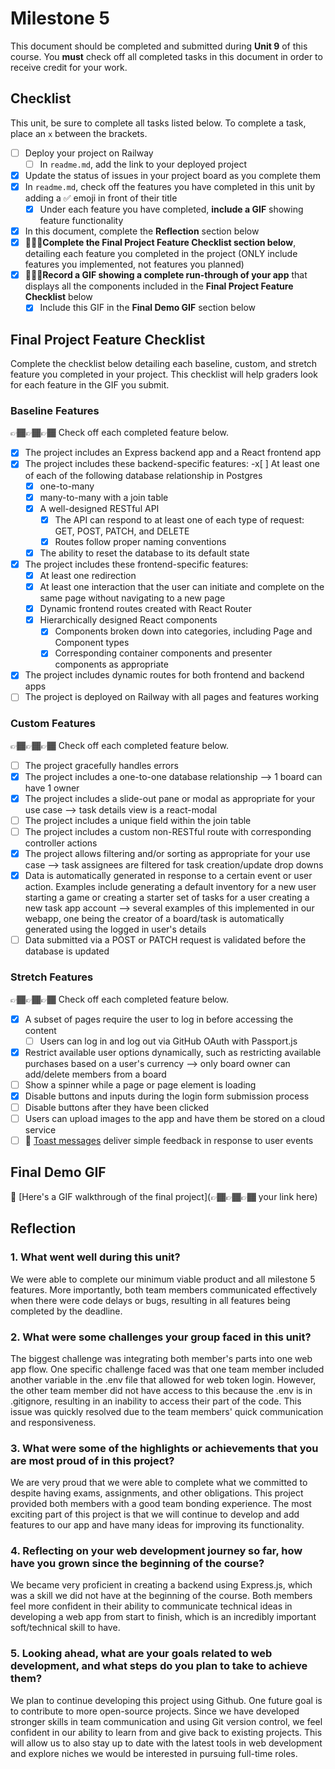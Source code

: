 # Milestone 5

This document should be completed and submitted during **Unit 9** of this course. You **must** check off all completed tasks in this document in order to receive credit for your work.

## Checklist

This unit, be sure to complete all tasks listed below. To complete a task, place an `x` between the brackets.

- [ ] Deploy your project on Railway
  - [ ] In `readme.md`, add the link to your deployed project
- [x] Update the status of issues in your project board as you complete them
- [x] In `readme.md`, check off the features you have completed in this unit by adding a ✅ emoji in front of their title
  - [x] Under each feature you have completed, **include a GIF** showing feature functionality
- [x] In this document, complete the **Reflection** section below
- [x] 🚩🚩🚩**Complete the Final Project Feature Checklist section below**, detailing each feature you completed in the project (ONLY include features you implemented, not features you planned)
- [x] 🚩🚩🚩**Record a GIF showing a complete run-through of your app** that displays all the components included in the **Final Project Feature Checklist** below
  - [x] Include this GIF in the **Final Demo GIF** section below

## Final Project Feature Checklist

Complete the checklist below detailing each baseline, custom, and stretch feature you completed in your project. This checklist will help graders look for each feature in the GIF you submit.

### Baseline Features

👉🏾👉🏾👉🏾 Check off each completed feature below.

- [x] The project includes an Express backend app and a React frontend app
- [x] The project includes these backend-specific features:
  -x[ ] At least one of each of the following database relationship in Postgres
    - [x] one-to-many
    - [x] many-to-many with a join table
  - [x] A well-designed RESTful API
    - [x] The API can respond to at least one of each type of request: GET, POST, PATCH, and DELETE
    - [x] Routes follow proper naming conventions
  - [x] The ability to reset the database to its default state
- [x] The project includes these frontend-specific features:
  - [x] At least one redirection
  - [x] At least one interaction that the user can initiate and complete on the same page without navigating to a new page
  - [x] Dynamic frontend routes created with React Router
  - [x] Hierarchically designed React components
    - [x] Components broken down into categories, including Page and Component types
    - [x] Corresponding container components and presenter components as appropriate
- [x] The project includes dynamic routes for both frontend and backend apps
- [ ] The project is deployed on Railway with all pages and features working

### Custom Features

👉🏾👉🏾👉🏾 Check off each completed feature below.

- [ ] The project gracefully handles errors
- [x] The project includes a one-to-one database relationship --> 1 board can have 1 owner
- [x] The project includes a slide-out pane or modal as appropriate for your use case --> task details view is a react-modal
- [ ] The project includes a unique field within the join table
- [ ] The project includes a custom non-RESTful route with corresponding controller actions
- [x] The project allows filtering and/or sorting as appropriate for your use case --> task assignees are filtered for task creation/update drop downs
- [x] Data is automatically generated in response to a certain event or user action. Examples include generating a default inventory for a new user starting a game or creating a starter set of tasks for a user creating a new task app account --> several examples of this implemented in our webapp, one being the creator of a board/task is automatically generated using the logged in user's details
- [ ] Data submitted via a POST or PATCH request is validated before the database is updated

### Stretch Features

👉🏾👉🏾👉🏾 Check off each completed feature below.

- [x] A subset of pages require the user to log in before accessing the content
  - [ ] Users can log in and log out via GitHub OAuth with Passport.js
- [x] Restrict available user options dynamically, such as restricting available purchases based on a user's currency --> only board owner can add/delete members from a board
- [ ] Show a spinner while a page or page element is loading
- [x] Disable buttons and inputs during the login form submission process
- [ ] Disable buttons after they have been clicked
- [ ] Users can upload images to the app and have them be stored on a cloud service
- [ ] 🍞 [Toast messages](https://www.patternfly.org/v3/pattern-library/communication/toast-notifications/index.html) deliver simple feedback in response to user events

## Final Demo GIF

🔗 [Here's a GIF walkthrough of the final project](👉🏾👉🏾👉🏾 your link here)

## Reflection

### 1. What went well during this unit?

We were able to complete our minimum viable product and all milestone 5 features. More importantly, both team members communicated effectively when there were code delays or bugs, resulting in all features being completed by the deadline.

### 2. What were some challenges your group faced in this unit?

The biggest challenge was integrating both member's parts into one web app flow. One specific challenge faced was that one team member included another variable in the .env file that allowed for web token login. However, the other team member did not have access to this because the .env is in .gitignore, resulting in an inability to access their part of the code. This issue was quickly resolved due to the team members' quick communication and responsiveness.

### 3. What were some of the highlights or achievements that you are most proud of in this project?

We are very proud that we were able to complete what we committed to despite having exams, assignments, and other obligations. This project provided both members with a good team bonding experience. The most exciting part of this project is that we will continue to develop and add features to our app and have many ideas for improving its functionality.

### 4. Reflecting on your web development journey so far, how have you grown since the beginning of the course?

We became very proficient in creating a backend using Express.js, which was a skill we did not have at the beginning of the course. Both members feel more confident in their ability to communicate technical ideas in developing a web app from start to finish, which is an incredibly important soft/technical skill to have.

### 5. Looking ahead, what are your goals related to web development, and what steps do you plan to take to achieve them?

We plan to continue developing this project using Github. One future goal is to contribute to more open-source projects. Since we have developed stronger skills in team communication and using Git version control, we feel confident in our ability to learn from and give back to existing projects. This will allow us to also stay up to date with the latest tools in web development and explore niches we would be interested in pursuing full-time roles.
